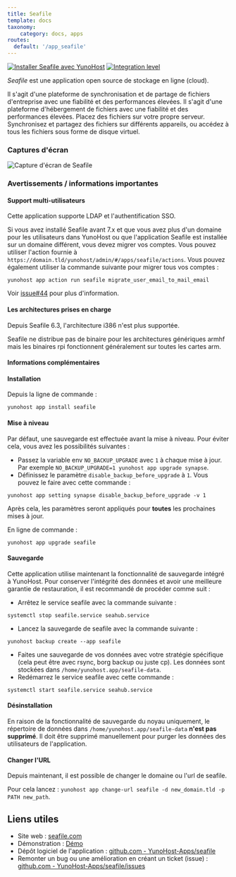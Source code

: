 ```yaml
---
title: Seafile
template: docs
taxonomy:
    category: docs, apps
routes:
  default: '/app_seafile'
---
```


[![Installer Seafile avec YunoHost](https://install-app.yunohost.org/install-with-yunohost.svg)](https://install-app.yunohost.org/?app=seafile) [![Integration level](https://dash.yunohost.org/integration/seafile.svg)](https://dash.yunohost.org/appci/app/seafile)

*Seafile* est une application open source de stockage en ligne (cloud).

Il s'agit d'une plateforme de synchronisation et de partage de fichiers d'entreprise avec une fiabilité et des performances élevées. Il s'agit d'une plateforme d'hébergement de fichiers avec une fiabilité et des performances élevées. Placez des fichiers sur votre propre serveur. Synchronisez et partagez des fichiers sur différents appareils, ou accédez à tous les fichiers sous forme de disque virtuel.

### Captures d'écran

![Capture d'écran de Seafile](https://github.com/YunoHost-Apps/seafile_ynh/blob/master/doc/screenshots/access-logs.jpg)

### Avertissements / informations importantes

#### Support multi-utilisateurs

Cette application supporte LDAP et l'authentification SSO.

Si vous avez installé Seafile avant 7.x et que vous avez plus d'un domaine pour les utilisateurs dans YunoHost ou que l'application Seafile est installée sur un domaine différent, vous devez migrer vos comptes.
Vous pouvez utiliser l'action fournie à `https://domain.tld/yunohost/admin/#/apps/seafile/actions`. Vous pouvez également utiliser la commande suivante pour migrer tous vos comptes :
```
yunohost app action run seafile migrate_user_email_to_mail_email
```
Voir [issue#44](https://github.com/YunoHost-Apps/seafile_ynh/issues/44)
pour plus d'information.

#### Les architectures prises en charge

Depuis Seafile 6.3, l'architecture i386 n'est plus supportée.

Seafile ne distribue pas de binaire pour les architectures génériques armhf mais les binaires rpi fonctionnent généralement sur toutes les cartes arm.

#### Informations complémentaires

#### Installation

Depuis la ligne de commande :

```
yunohost app install seafile
```

#### Mise à niveau

Par défaut, une sauvegarde est effectuée avant la mise à niveau. Pour éviter cela, vous avez les possibilités suivantes :
- Passez la variable env `NO_BACKUP_UPGRADE` avec `1` à chaque mise à jour. Par exemple `NO_BACKUP_UPGRADE=1 yunohost app upgrade synapse`.
- Définissez le paramètre `disable_backup_before_upgrade` à `1`. Vous pouvez le faire avec cette commande :
```
yunohost app setting synapse disable_backup_before_upgrade -v 1
```

Après cela, les paramètres seront appliqués pour **toutes** les prochaines mises à jour.

En ligne de commande :

```
yunohost app upgrade seafile
```

#### Sauvegarde

Cette application utilise maintenant la fonctionnalité de sauvegarde intégré à YunoHost. Pour conserver l'intégrité des données et avoir une meilleure garantie de restauration, il est recommandé de procéder comme suit :

- Arrêtez le service seafile avec la commande suivante :
```
systemctl stop seafile.service seahub.service
```
- Lancez la sauvegarde de seafile avec la commande suivante :
```
yunohost backup create --app seafile
```
- Faites une sauvegarde de vos données avec votre stratégie spécifique (cela peut être avec rsync, borg backup ou juste cp). Les données sont stockées dans `/home/yunohost.app/seafile-data`.
- Redémarrez le service seafile avec cette commande :
```
systemctl start seafile.service seahub.service
```

#### Désinstallation

En raison de la fonctionnalité de sauvegarde du noyau uniquement, le répertoire de données dans `/home/yunohost.app/seafile-data` **n'est pas supprimé**. Il doit être supprimé manuellement pour purger les données des utilisateurs de l'application.

#### Changer l'URL

Depuis maintenant, il est possible de changer le domaine ou l'url de seafile.

Pour cela lancez : `yunohost app change-url seafile -d new_domain.tld -p PATH new_path`.

## Liens utiles

+ Site web : [seafile.com](https://www.seafile.com/en/home/)
+ Démonstration : [Démo](https://demo.seafile.com/accounts/login/?next=/)
+ Dépôt logiciel de l'application : [github.com - YunoHost-Apps/seafile](https://github.com/YunoHost-Apps/seafile_ynh)
+ Remonter un bug ou une amélioration en créant un ticket (issue) : [github.com - YunoHost-Apps/seafile/issues](https://github.com/YunoHost-Apps/seafile_ynh/issues)
